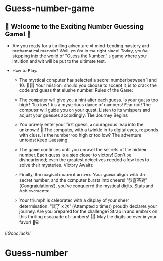 # **Guess-number-game**
## 🎉 Welcome to the Exciting Number Guessing Game! 🎉

* Are you ready for a thrilling adventure of mind-bending mystery and mathematical marvels? Well, you're in the right place! Today, you're stepping into the world of "Guess the Number," a game where your intuition and wit will be put to the ultimate test.

* How to Play:

  * The mystical computer has selected a secret number between 1 and 10. 🧙‍♂️🔮
Your mission, should you choose to accept it, is to crack the code and guess that elusive number!
Rules of the Game:

  * The computer will give you a hint after each guess. Is your guess too high? Too low? It's a mysterious dance of numbers!
Fear not! The computer will guide you on your quest. Listen to its whispers and adjust your guesses accordingly.
The Journey Begins:

  * You bravely enter your first guess, a courageous leap into the unknown! 🚀
The computer, with a twinkle in its digital eyes, responds with clues. Is the number too high or too low? The adventure unfolds!
Keep Guessing:

  * The game continues until you unravel the secrets of the hidden number. Each guess is a step closer to victory!
Don't be disheartened; even the greatest detectives needed a few tries to solve their mysteries.
Victory Awaits:

  * Finally, the magical moment arrives! Your guess aligns with the secret number, and the computer bursts into cheers!
"恭喜答對" (Congratulations!), you've conquered the mystical digits.
Stats and Achievements:

  * Your triumph is celebrated with a display of your sheer determination. "試了 x 次" (Attempted x times) proudly declares your journey.
Are you prepared for the challenge? Strap in and embark on this thrilling escapade of numbers! 🚀✨ May the digits be ever in your favor! 🌟💻

*!!Good luck!!*
# Guess-number
